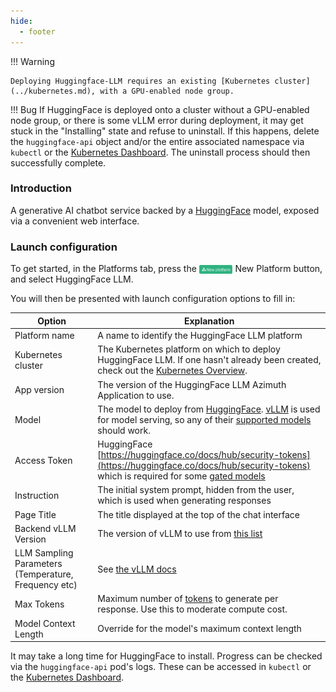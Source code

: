```yaml
---
hide:
  - footer
---
```

!!! Warning

    Deploying Huggingface-LLM requires an existing [Kubernetes cluster](../kubernetes.md), with a GPU-enabled node group.

!!! Bug
    If HuggingFace is deployed onto a cluster without a GPU-enabled node group, or there is some vLLM error during deployment, it may get stuck in the "Installing" state and refuse to uninstall. If this happens, delete the `huggingface-api` object and/or the entire associated namespace via `kubectl` or the [Kubernetes Dashboard](../kubernetes-cluster-addons/kubernetes_dashboard.md). The uninstall process should then successfully complete.

### Introduction
A generative AI chatbot service backed by a [HuggingFace](https://huggingface.co/) model, exposed via a convenient web interface.

### Launch configuration

To get started, in the Platforms tab, press the <img loading="lazy" class="off-glb" src="../../../assets/images/new-platform-button.svg" style="height:1em; vertical-align:middle;"> New Platform button, and select HuggingFace LLM.

You will then be presented with launch configuration options to fill in:

|**Option**                                | **Explanation**|
|------------------------------------------|---------------------------|
|Platform name|A name to identify the HuggingFace LLM platform|
|Kubernetes cluster|The Kubernetes platform on which to deploy HuggingFace LLM. If one hasn't already been created, check out the [Kubernetes Overview](../kubernetes.md).|
|App version|The version of the HuggingFace LLM Azimuth Application to use.|
|Model|The model to deploy from [HuggingFace](https://huggingface.co/models). [vLLM](https://docs.vllm.ai/en/latest/index.html) is used for model serving, so any of their [supported models](https://docs.vllm.ai/en/latest/models/supported_models.html) should work.|
|Access Token|HuggingFace [https://huggingface.co/docs/hub/security-tokens](https://huggingface.co/docs/hub/security-tokens) which is required for some [gated models](https://huggingface.co/docs/hub/en/models-gated)|
|Instruction|The initial system prompt, hidden from the user, which is used when generating responses|
|Page Title|The title displayed at the top of the chat interface|
|Backend vLLM Version|The version of vLLM to use from [this list](https://github.com/vllm-project/vllm/tags)|
|LLM Sampling Parameters (Temperature, Frequency etc)| See [the vLLM docs](https://docs.vllm.ai/en/latest/api/vllm/index.html#vllm.SamplingParams)|
|Max Tokens|Maximum number of [tokens](https://platform.openai.com/tokenizer) to generate per response. Use this to moderate compute cost.|
|Model Context Length|Override for the model's maximum context length|

It may take a long time for HuggingFace to install. Progress can be checked via the `huggingface-api` pod's logs. These can be accessed in `kubectl` or the [Kubernetes Dashboard](../kubernetes-cluster-addons/kubernetes_dashboard.md).